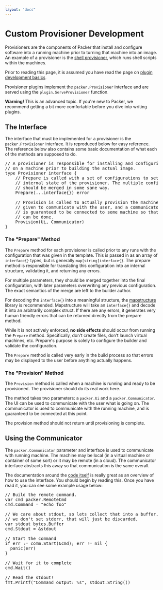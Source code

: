```yaml
---
layout: "docs"
---
```


# Custom Provisioner Development

Provisioners are the components of Packer that install and configure
software into a running machine prior to turning that machine into an
image. An example of a provisioner is the [shell provisioner](/docs/provisioners/shell.html),
which runs shell scripts within the machines.

Prior to reading this page, it is assumed you have read the page on
[plugin development basics](/docs/extend/developing-plugins.html).

Provisioner plugins implement the `packer.Provisioner` interface and
are served using the `plugin.ServeProvisioner` function.

<div class="alert alert-block">
  <strong>Warning!</strong> This is an advanced topic. If you're new to Packer,
  we recommend getting a bit more comfortable before you dive into writing
  plugins.
</div>


## The Interface

The interface that must be implemented for a provisioner is the
`packer.Provisioner` interface. It is reproduced below for easy reference.
The reference below also contains some basic documentation of what each of
the methods are supposed to do.

<pre class="prettyprint">
// A provisioner is responsible for installing and configuring software
// on a machine prior to building the actual image.
type Provisioner interface {
	// Prepare is called with a set of configurations to setup the
	// internal state of the provisioner. The multiple configurations
	// should be merged in some sane way.
	Prepare(...interface{}) error

	// Provision is called to actually provision the machine. A UI is
	// given to communicate with the user, and a communicator is given that
	// is guaranteed to be connected to some machine so that provisioning
	// can be done.
	Provision(Ui, Communicator)
}
</pre>

### The "Prepare" Method

The `Prepare` method for each provisioner is called prior to any runs with
the configuration that was given in the template. This is passed in as
an array of `interface{}` types, but is generally `map[string]interface{}`. The prepare
method is responsible for translating this configuration into an internal
structure, validating it, and returning any errors.

For multiple parameters, they should be merged together into the final
configuration, with later parameters overwriting any previous configuration.
The exact semantics of the merge are left to the builder author.

For decoding the `interface{}` into a meaningful structure, the
[mapstructure](https://github.com/mitchellh/mapstructure) library is recommended.
Mapstructure will take an `interface{}` and decode it into an arbitrarily
complex struct. If there are any errors, it generates very human friendly
errors that can be returned directly from the prepare method.

While it is not actively enforced, **no side effects** should occur from
running the `Prepare` method. Specifically, don't create files, don't launch
virtual machines, etc. Prepare's purpose is solely to configure the builder
and validate the configuration.

The `Prepare` method is called very early in the build process so that
errors may be displayed to the user before anything actually happens.

### The "Provision" Method

The `Provision` method is called when a machine is running and ready
to be provisioned. The provisioner should do its real work here.

The method takes two parameters: a `packer.Ui` and a `packer.Communicator`.
The UI can be used to communicate with the user what is going on. The
communicator is used to communicate with the running machine, and is
guaranteed to be connected at this point.

The provision method should not return until provisioning is complete.

## Using the Communicator

The `packer.Communicator` parameter and interface is used to communicate
with running machine. The machine may be local (in a virtual machine or
container of some sort) or it may be remote (in a cloud). The communicator
interface abstracts this away so that communication is the same overall.

The documentation around the [code itself](https://github.com/mitchellh/packer/blob/master/packer/communicator.go)
is really great as an overview of how to use the interface. You should begin
by reading this. Once you have read it, you can see some example usage below:

<pre class="prettyprint">
// Build the remote command.
var cmd packer.RemoteCmd
cmd.Command = "echo foo"

// We care about stdout, so lets collect that into a buffer. Since
// we don't set stderr, that will just be discarded.
var stdout bytes.Buffer
cmd.Stdout = &stdout

// Start the command
if err := comm.Start(&cmd); err != nil {
  panic(err)
}

// Wait for it to complete
cmd.Wait()

// Read the stdout!
fmt.Printf("Command output: %s", stdout.String())
</pre>
